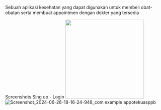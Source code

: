 Sebuah aplikasi kesehatan yang dapat digunakan untuk membeli obat-obatan serta membuat appointmen dengan dokter yang tersedia

Screenshots
Sing up - Login
<img src = "https://github.com/ananta22/App-potekUASPPB/assets/128181972/870d45ee-b3ce-4e61-a906-aad10fdecfbe" width = 250>
![Screenshot_2024-06-26-18-16-24-948_com example appotekuasppb](https://github.com/ananta22/App-potekUASPPB/assets/128181972/870d45ee-b3ce-4e61-a906-aad10fdecfbe)

